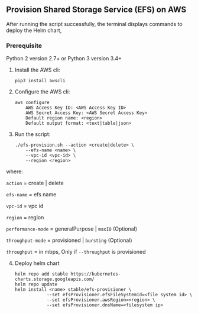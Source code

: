 ## Provision Shared Storage Service (EFS) on AWS

After running the script successfully, the terminal displays commands to deploy the Helm chart,

### Prerequisite

Python 2 version 2.7+ or Python 3 version 3.4+

1. Install the AWS cli:

    ```shell
    pip3 install awscli
    ```

2. Configure the AWS cli:

    ```shell
    aws configure
        AWS Access Key ID: <AWS Access Key ID>
        AWS Secret Access Key: <AWS Secret Access Key>
        Default region name: <region>
        Default output format: <text|table|json>
    ```

3. Run the script:

    ```shell
    ./efs-provision.sh --action <create|delete> \
        --efs-name <name> \
        --vpc-id <vpc-id> \
        --region <region>
    ```
where:

`action`              =   create | delete

`efs-name`            =   efs name

`vpc-id`              =   vpc id

`region`              =   region

`performance-mode`    =   generalPurpose | `maxIO` (Optional)

`throughput-mode`     =   provisioned | `bursting` (Optional)

`throughput`          =   in mbps, Only if `--throughput` is provisioned
                                                                   
4. Deploy helm chart

    ```shell
    helm repo add stable https://kubernetes-charts.storage.googleapis.com/
    helm repo update
    helm install <name> stable/efs-provisioner \
                --set efsProvisioner.efsFileSystemId=<file system id> \
                --set efsProvisioner.awsRegion=<region> \
                --set efsProvisioner.dnsName=<filesystem ip>
```

